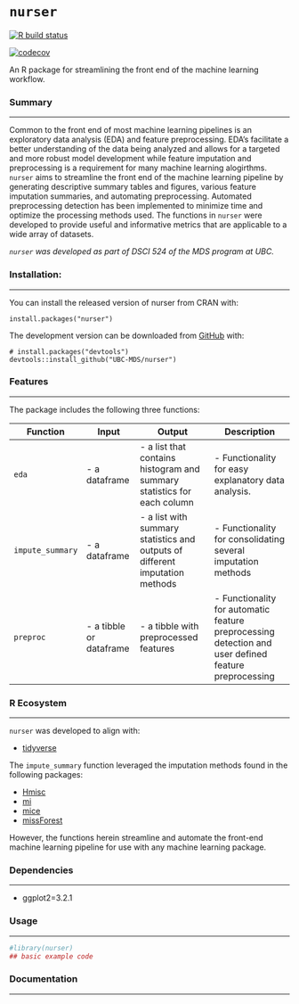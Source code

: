 
<!-- README.md is generated from README.Rmd. Please edit that file -->

# `nurser`

<!-- badges: start -->

[![R build
status](https://github.com/UBC-MDS/nurser/workflows/R-CMD-check/badge.svg)](https://github.com/UBC-MDS/nurser/actions)

[![codecov](https://codecov.io/gh/UBC-MDS/nurser/branch/master/graph/badge.svg)](https://codecov.io/gh/UBC-MDS/nurser)
<!-- badges: end -->

An R package for streamlining the front end of the machine learning
workflow.

### Summary

-----

Common to the front end of most machine learning pipelines is an
exploratory data analysis (EDA) and feature preprocessing. EDA’s
facilitate a better understanding of the data being analyzed and allows
for a targeted and more robust model development while feature
imputation and preprocessing is a requirement for many machine learning
alogirthms. `nurser` aims to streamline the front end of the machine
learning pipeline by generating descriptive summary tables and figures,
various feature imputation summaries, and automating preprocessing.
Automated preprocessing detection has been implemented to minimize time
and optimize the processing methods used. The functions in `nurser` were
developed to provide useful and informative metrics that are applicable
to a wide array of datasets.

*`nurser` was developed as part of DSCI 524 of the MDS program at UBC.*

### Installation:

-----

You can install the released version of nurser from CRAN with:

    install.packages("nurser")

The development version can be downloaded from
[GitHub](https://github.com/UBC-MDS/nurser) with:

    # install.packages("devtools")
    devtools::install_github("UBC-MDS/nurser")

### Features

-----

The package includes the following three
functions:

| Function         | Input                    | Output                                                                        | Description                                                                                           |
| ---------------- | ------------------------ | ----------------------------------------------------------------------------- | ----------------------------------------------------------------------------------------------------- |
| `eda`            | \- a dataframe           | \- a list that contains histogram and summary statistics for each column      | \- Functionality for easy explanatory data analysis.                                                  |
| `impute_summary` | \- a dataframe           | \- a list with summary statistics and outputs of different imputation methods | \- Functionality for consolidating several imputation methods                                         |
| `preproc`        | \- a tibble or dataframe | \- a tibble with preprocessed features                                        | \- Functionality for automatic feature preprocessing detection and user defined feature preprocessing |

### R Ecosystem

-----

`nurser` was developed to align with:

  - [tidyverse](https://www.tidyverse.org/)

The `impute_summary` function leveraged the imputation methods found in
the following
    packages:

  - [Hmisc](https://cran.r-project.org/web/packages/Hmisc/index.html)  
  - [mi](https://cran.r-project.org/web/packages/mi/index.html)  
  - [mice](https://cran.r-project.org/web/packages/mice/index.html)  
  - [missForest](https://cran.r-project.org/web/packages/missForest/index.html)

However, the functions herein streamline and automate the front-end
machine learning pipeline for use with any machine learning package.

### Dependencies

-----

  - ggplot2=3.2.1

### Usage

-----

``` r
#library(nurser)
## basic example code
```

### Documentation

-----
